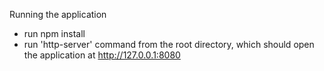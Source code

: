 Running the application
 - run npm install
 - run 'http-server' command from the root directory, which should open the application at http://127.0.0.1:8080

 
